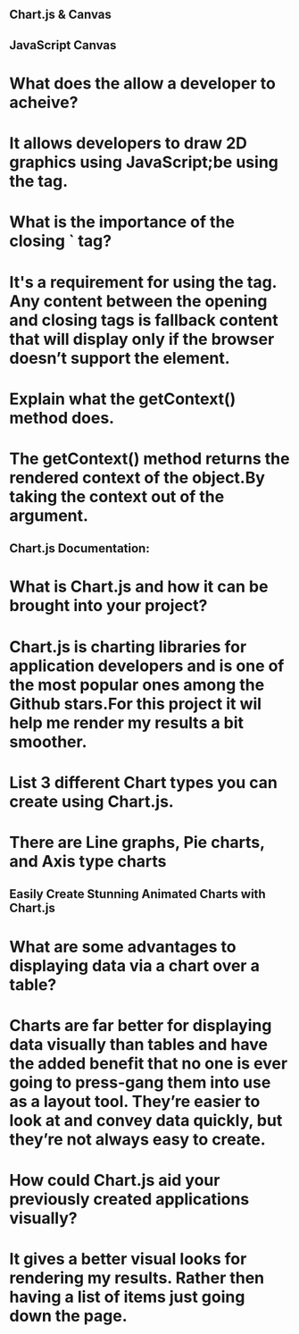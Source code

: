 ## Chart.js & Canvas

## JavaScript Canvas

# What does the <canvas> allow a developer to acheive?

# It allows developers to draw 2D graphics using JavaScript;be using the <canvas> tag.

# What is the importance of the closing `</canvas> tag?

# It's a requirement for using the <canvas> tag. Any content between the opening and closing tags is fallback content that will display only if the browser doesn’t support the <canvas> element. 

# Explain what the getContext() method does.

# The getContext() method returns the rendered context of the object.By taking the context out of the argument.

## Chart.js Documentation:

# What is Chart.js and how it can be brought into your project?

# Chart.js is charting libraries for application developers and is one of the most popular ones among the Github stars.For this project it wil help me render my results a bit smoother.

# List 3 different Chart types you can create using Chart.js.

# There are Line graphs, Pie charts, and Axis type charts

## Easily Create Stunning Animated Charts with Chart.js

# What are some advantages to displaying data via a chart over a table?

# Charts are far better for displaying data visually than tables and have the added benefit that no one is ever going to press-gang them into use as a layout tool. They’re easier to look at and convey data quickly, but they’re not always easy to create.

# How could Chart.js aid your previously created applications visually?

# It gives a better visual looks for rendering my results. Rather then having a list of items just going down the page.  
